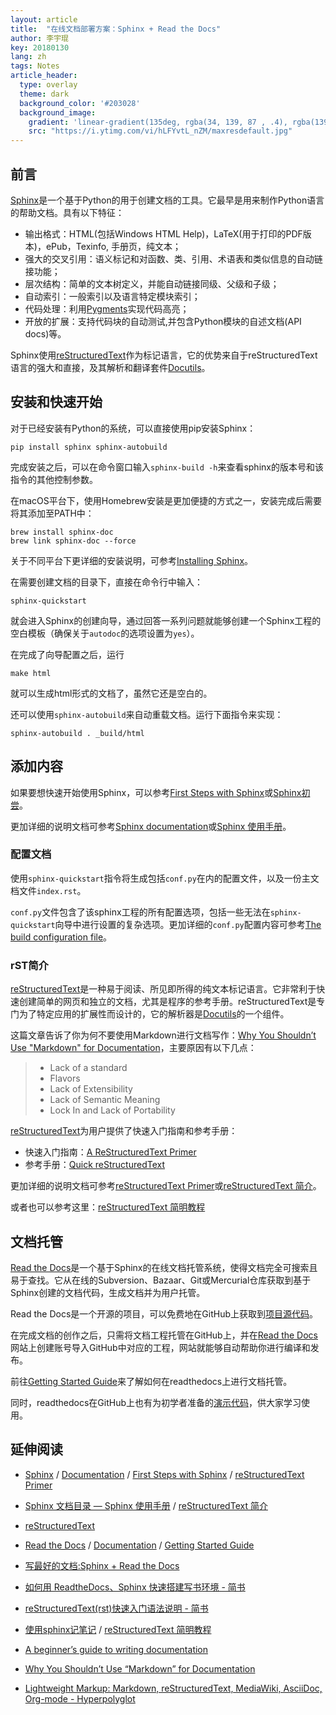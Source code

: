 ```yaml
---
layout: article
title:  "在线文档部署方案：Sphinx + Read the Docs"
author: 李宇琨
key: 20180130
lang: zh
tags: Notes
article_header:
  type: overlay
  theme: dark
  background_color: '#203028'
  background_image:
    gradient: 'linear-gradient(135deg, rgba(34, 139, 87 , .4), rgba(139, 34, 139, .4))'
    src: "https://i.ytimg.com/vi/hLFYvtL_nZM/maxresdefault.jpg"
---
```



## 前言

[Sphinx](http://www.sphinx-doc.org/en/stable/)是一个基于Python的用于创建文档的工具。它最早是用来制作Python语言的帮助文档。具有以下特征：

* 输出格式：HTML(包括Windows HTML Help)，LaTeX(用于打印的PDF版本)，ePub，Texinfo, 手册页，纯文本；
* 强大的交叉引用：语义标记和对函数、类、引用、术语表和类似信息的自动链接功能；
* 层次结构：简单的文本树定义，并能自动链接同级、父级和子级；
* 自动索引：一般索引以及语言特定模块索引；
* 代码处理：利用[Pygments](http://pygments.org/)实现代码高亮；
* 开放的扩展：支持代码块的自动测试,并包含Python模块的自述文档(API docs)等。

Sphinx使用[reStructuredText](http://docutils.sourceforge.net/rst.html)作为标记语言，它的优势来自于reStructuredText语言的强大和直接，及其解析和翻译套件[Docutils](http://docutils.sourceforge.net/)。

## 安装和快速开始

对于已经安装有Python的系统，可以直接使用pip安装Sphinx：

```shell
pip install sphinx sphinx-autobuild
```

完成安装之后，可以在命令窗口输入`sphinx-build -h`来查看sphinx的版本号和该指令的其他控制参数。

在macOS平台下，使用Homebrew安装是更加便捷的方式之一，安装完成后需要将其添加至PATH中：

```shell
brew install sphinx-doc
brew link sphinx-doc --force
```

关于不同平台下更详细的安装说明，可参考[Installing Sphinx](http://www.sphinx-doc.org/en/stable/install.html)。

在需要创建文档的目录下，直接在命令行中输入：

```shell
sphinx-quickstart
```

就会进入Sphinx的创建向导，通过回答一系列问题就能够创建一个Sphinx工程的空白模板（确保关于`autodoc`的选项设置为`yes`）。

在完成了向导配置之后，运行

```shell
make html
```

就可以生成html形式的文档了，虽然它还是空白的。

还可以使用`sphinx-autobuild`来自动重载文档。运行下面指令来实现：

```shell
sphinx-autobuild . _build/html
```

## 添加内容

如果要想快速开始使用Sphinx，可以参考[First Steps with Sphinx](http://www.sphinx-doc.org/en/stable/tutorial.html)或[Sphinx初尝](http://zh-sphinx-doc.readthedocs.io/en/latest/tutorial.html)。

更加详细的说明文档可参考[Sphinx documentation](http://www.sphinx-doc.org/en/stable/contents.html)或[Sphinx 使用手册](http://zh-sphinx-doc.readthedocs.io/en/latest/index.html)。

### 配置文档

使用`sphinx-quickstart`指令将生成包括`conf.py`在内的配置文件，以及一份主文档文件`index.rst`。

`conf.py`文件包含了该sphinx工程的所有配置选项，包括一些无法在`sphinx-quickstart`向导中进行设置的复杂选项。更加详细的`conf.py`配置内容可参考[The build configuration file](http://www.sphinx-doc.org/en/stable/config.html)。

### rST简介

[reStructuredText](http://docutils.sourceforge.net/rst.html)是一种易于阅读、所见即所得的纯文本标记语言。它非常利于快速创建简单的网页和独立的文档，尤其是程序的参考手册。reStructuredText是专门为了特定应用的扩展性而设计的，它的解析器是[Docutils](http://docutils.sourceforge.net/index.html)的一个组件。

这篇文章告诉了你为何不要使用Markdown进行文档写作：[Why You Shouldn’t Use "Markdown" for Documentation](http://ericholscher.com/blog/2016/mar/15/dont-use-markdown-for-technical-docs/)，主要原因有以下几点：

> * Lack of a standard
> * Flavors
> * Lack of Extensibility
> * Lack of Semantic Meaning
> * Lock In and Lack of Portability

[reStructuredText](http://docutils.sourceforge.net/rst.html)为用户提供了快速入门指南和参考手册：

* 快速入门指南：[A ReStructuredText Primer](http://docutils.sourceforge.net/docs/user/rst/quickstart.html)
* 参考手册：[Quick reStructuredText](http://docutils.sourceforge.net/docs/user/rst/quickref.html)

更加详细的说明文档可参考[reStructuredText Primer](http://www.sphinx-doc.org/en/stable/rest.html)或[reStructuredText 简介](http://zh-sphinx-doc.readthedocs.io/en/latest/rest.html)。

或者也可以参考这里：[reStructuredText 简明教程](http://jwch.sdut.edu.cn/book/rst.html)

## 文档托管

[Read the Docs](https://readthedocs.org/)是一个基于Sphinx的在线文档托管系统，使得文档完全可搜索且易于查找。它从在线的Subversion、Bazaar、Git或Mercurial仓库获取到基于Sphinx创建的文档代码，生成文档并为用户托管。

Read the Docs是一个开源的项目，可以免费地在GitHub上获取到[项目源代码](http://github.com/rtfd/readthedocs.org)。

在完成文档的创作之后，只需将文档工程托管在GitHub上，并在[Read the Docs](https://readthedocs.org/)网站上创建账号导入GitHub中对应的工程，网站就能够自动帮助你进行编译和发布。

前往[Getting Started Guide](https://docs.readthedocs.io/en/latest/getting_started.html)来了解如何在readthedocs上进行文档托管。

同时，readthedocs在GitHub上也有为初学者准备的[演示代码](https://github.com/readthedocs/template)，供大家学习使用。

## 延伸阅读

* [Sphinx](http://www.sphinx-doc.org/en/stable/) / [Documentation](http://www.sphinx-doc.org/en/stable/contents.html) / [First Steps with Sphinx](http://www.sphinx-doc.org/en/stable/tutorial.html) / [reStructuredText Primer](http://www.sphinx-doc.org/en/stable/rest.html)
* [Sphinx 文档目录 — Sphinx 使用手册](http://zh-sphinx-doc.readthedocs.io/en/latest/contents.html) / [reStructuredText 简介](http://zh-sphinx-doc.readthedocs.io/en/latest/rest.html)
* [reStructuredText](http://docutils.sourceforge.net/rst.html)
* [Read the Docs](https://readthedocs.org/) / [Documentation](https://docs.readthedocs.io/en/latest/index.html) / [Getting Started Guide](https://docs.readthedocs.io/en/latest/getting_started.html)

* [写最好的文档:Sphinx + Read the Docs](https://avnpc.com/pages/writing-best-documentation-by-sphinx-github-readthedocs)
* [如何用 ReadtheDocs、Sphinx 快速搭建写书环境 - 简书](https://www.jianshu.com/p/78e9e1b8553a)
* [reStructuredText(rst)快速入门语法说明 - 简书](https://www.jianshu.com/p/1885d5570b37)
* [使用sphinx记笔记](http://jwch.sdut.edu.cn/book/tool/UseSphinx.html) / [reStructuredText 简明教程](http://jwch.sdut.edu.cn/book/rst.html)
* [A beginner’s guide to writing documentation](http://docs.writethedocs.org/guide/writing/beginners-guide-to-docs/)
* [Why You Shouldn’t Use “Markdown” for Documentation](http://ericholscher.com/blog/2016/mar/15/dont-use-markdown-for-technical-docs/)
* [Lightweight Markup: Markdown, reStructuredText, MediaWiki, AsciiDoc, Org-mode - Hyperpolyglot](http://hyperpolyglot.org/lightweight-markup)
